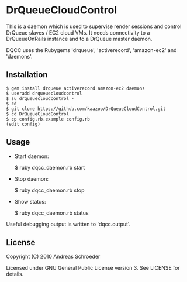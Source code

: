 DrQueueCloudControl
===================

This is a daemon which is used to supervise render sessions and control DrQueue slaves / EC2 cloud VMs. It needs connectivity to a DrQueueOnRails instance and to a DrQueue master daemon.

DQCC uses the Rubygems 'drqueue', 'activerecord', 'amazon-ec2' and 'daemons'.


Installation
------------

    $ gem install drqueue activerecord amazon-ec2 daemons
    $ useradd drqueuecloudcontrol
    $ su drqueuecloudcontrol -
    $ cd
    $ git clone https://github.com/kaazoo/DrQueueCloudControl.git
    $ cd DrQueueCloudControl
    $ cp config.rb.example config.rb
    (edit config)


Usage
-----

* Start daemon:

    $ ruby dqcc_daemon.rb start

* Stop daemon:

    $ ruby dqcc_daemon.rb stop

* Show status:

    $ ruby dqcc_daemon.rb status

Useful debugging output is written to 'dqcc.output'.


License
-------

Copyright (C) 2010 Andreas Schroeder

Licensed under GNU General Public License version 3. See LICENSE for details.